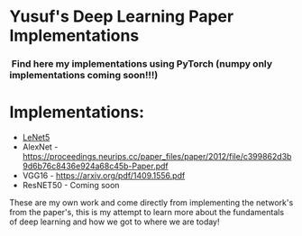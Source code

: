# Yusuf's Deep Learning Paper Implementations

<h3> Find here my implementations using PyTorch (numpy only implementations coming soon!!!) </h3>

# Implementations:
  - [LeNet5](http://vision.stanford.edu/cs598_spring07/papers/Lecun98.pdf)
  - AlexNet -   https://proceedings.neurips.cc/paper_files/paper/2012/file/c399862d3b9d6b76c8436e924a68c45b-Paper.pdf
  - VGG16 - https://arxiv.org/pdf/1409.1556.pdf
  - ResNET50 - Coming soon


These are my own work and come directly from implementing the network's from the paper's, this is my attempt to learn more about the fundamentals of deep learning and how we got to where we are today!
